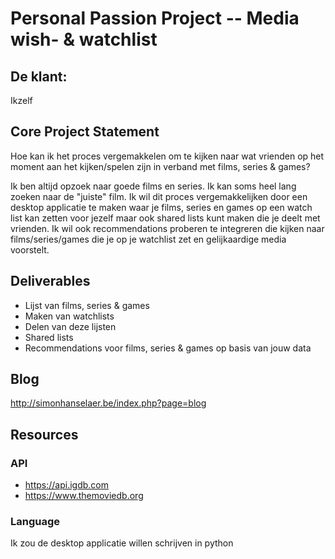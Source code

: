 # Personal Passion Project -- Media wish- & watchlist

## De klant:
Ikzelf

## Core Project Statement
Hoe kan ik het proces vergemakkelen om te kijken naar wat vrienden op het moment aan het kijken/spelen zijn in verband met films, series & games?

Ik ben altijd opzoek naar goede films en series. Ik kan soms heel lang zoeken naar de "juiste" film. Ik wil dit proces vergemakkelijken door een desktop applicatie te maken waar je films, series en games op een watch list kan zetten voor jezelf maar ook shared lists kunt maken die je deelt met vrienden. Ik wil ook recommendations proberen te integreren die kijken naar films/series/games die je op je watchlist zet en gelijkaardige media voorstelt.

## Deliverables
* Lijst van films, series & games
* Maken van watchlists
* Delen van deze lijsten
* Shared lists
* Recommendations voor films, series & games op basis van jouw data

## Blog
http://simonhanselaer.be/index.php?page=blog

## Resources
### API
* https://api.igdb.com
* https://www.themoviedb.org

### Language
Ik zou de desktop applicatie willen schrijven in python